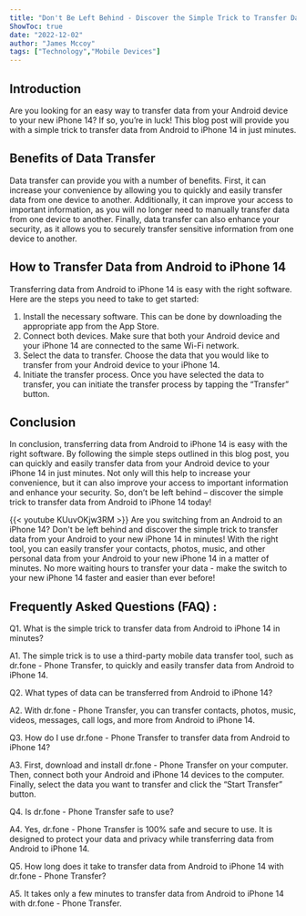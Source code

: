 ```yaml
---
title: "Don't Be Left Behind - Discover the Simple Trick to Transfer Data from Android to iPhone 14 in Minutes!"
ShowToc: true 
date: "2022-12-02"
author: "James Mccoy" 
tags: ["Technology","Mobile Devices"]
---
```

## Introduction 

Are you looking for an easy way to transfer data from your Android device to your new iPhone 14? If so, you’re in luck! This blog post will provide you with a simple trick to transfer data from Android to iPhone 14 in just minutes. 

## Benefits of Data Transfer 

Data transfer can provide you with a number of benefits. First, it can increase your convenience by allowing you to quickly and easily transfer data from one device to another. Additionally, it can improve your access to important information, as you will no longer need to manually transfer data from one device to another. Finally, data transfer can also enhance your security, as it allows you to securely transfer sensitive information from one device to another. 

## How to Transfer Data from Android to iPhone 14 

Transferring data from Android to iPhone 14 is easy with the right software. Here are the steps you need to take to get started: 

1. Install the necessary software. This can be done by downloading the appropriate app from the App Store. 
2. Connect both devices. Make sure that both your Android device and your iPhone 14 are connected to the same Wi-Fi network. 
3. Select the data to transfer. Choose the data that you would like to transfer from your Android device to your iPhone 14. 
4. Initiate the transfer process. Once you have selected the data to transfer, you can initiate the transfer process by tapping the “Transfer” button. 

## Conclusion 

In conclusion, transferring data from Android to iPhone 14 is easy with the right software. By following the simple steps outlined in this blog post, you can quickly and easily transfer data from your Android device to your iPhone 14 in just minutes. Not only will this help to increase your convenience, but it can also improve your access to important information and enhance your security. So, don’t be left behind – discover the simple trick to transfer data from Android to iPhone 14 today!

{{< youtube KUuvOKjw3RM >}} 
Are you switching from an Android to an iPhone 14? Don't be left behind and discover the simple trick to transfer data from your Android to your new iPhone 14 in minutes! With the right tool, you can easily transfer your contacts, photos, music, and other personal data from your Android to your new iPhone 14 in a matter of minutes. No more waiting hours to transfer your data - make the switch to your new iPhone 14 faster and easier than ever before!

## Frequently Asked Questions (FAQ) :
Q1. What is the simple trick to transfer data from Android to iPhone 14 in minutes?

A1. The simple trick is to use a third-party mobile data transfer tool, such as dr.fone - Phone Transfer, to quickly and easily transfer data from Android to iPhone 14.

Q2. What types of data can be transferred from Android to iPhone 14?

A2. With dr.fone - Phone Transfer, you can transfer contacts, photos, music, videos, messages, call logs, and more from Android to iPhone 14.

Q3. How do I use dr.fone - Phone Transfer to transfer data from Android to iPhone 14?

A3. First, download and install dr.fone - Phone Transfer on your computer. Then, connect both your Android and iPhone 14 devices to the computer. Finally, select the data you want to transfer and click the “Start Transfer” button.

Q4. Is dr.fone - Phone Transfer safe to use?

A4. Yes, dr.fone - Phone Transfer is 100% safe and secure to use. It is designed to protect your data and privacy while transferring data from Android to iPhone 14.

Q5. How long does it take to transfer data from Android to iPhone 14 with dr.fone - Phone Transfer?

A5. It takes only a few minutes to transfer data from Android to iPhone 14 with dr.fone - Phone Transfer.


